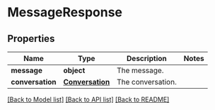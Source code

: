 # MessageResponse

## Properties
Name | Type | Description | Notes
------------ | ------------- | ------------- | -------------
**message** | **object** | The message. | 
**conversation** | [**Conversation**](Conversation.md) | The conversation. | 

[[Back to Model list]](../README.md#documentation-for-models) [[Back to API list]](../README.md#documentation-for-api-endpoints) [[Back to README]](../README.md)


